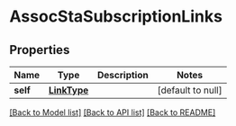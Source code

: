 # AssocStaSubscriptionLinks
## Properties

Name | Type | Description | Notes
------------ | ------------- | ------------- | -------------
**self** | [**LinkType**](LinkType.md) |  | [default to null]

[[Back to Model list]](../README.md#documentation-for-models) [[Back to API list]](../README.md#documentation-for-api-endpoints) [[Back to README]](../README.md)

